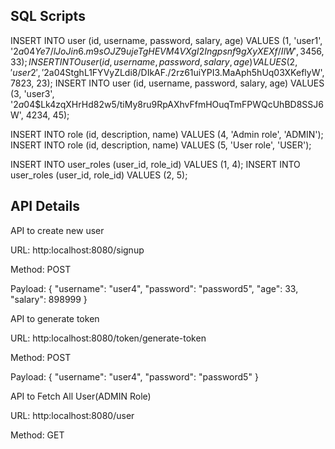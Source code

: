 SQL Scripts
-----------
INSERT INTO user (id, username, password, salary, age) VALUES (1, 'user1', '$2a$04$Ye7/lJoJin6.m9sOJZ9ujeTgHEVM4VXgI2Ingpsnf9gXyXEXf/IlW', 3456, 33);
INSERT INTO user (id, username, password, salary, age) VALUES (2, 'user2', '$2a$04$StghL1FYVyZLdi8/DIkAF./2rz61uiYPI3.MaAph5hUq03XKeflyW', 7823, 23);
INSERT INTO user (id, username, password, salary, age) VALUES (3, 'user3', '$2a$04$Lk4zqXHrHd82w5/tiMy8ru9RpAXhvFfmHOuqTmFPWQcUhBD8SSJ6W', 4234, 45);

INSERT INTO role (id, description, name) VALUES (4, 'Admin role', 'ADMIN');
INSERT INTO role (id, description, name) VALUES (5, 'User role', 'USER');

INSERT INTO user_roles (user_id, role_id) VALUES (1, 4);
INSERT INTO user_roles (user_id, role_id) VALUES (2, 5);

API Details
-------------

API to create new user

URL: http:localhost:8080/signup

Method: POST

Payload: { "username": "user4", "password": "password5", "age": 33, "salary": 898999 }

API to generate token

URL: http:localhost:8080/token/generate-token

Method: POST

Payload: { "username": "user4", "password": "password5" }

API to Fetch All User(ADMIN Role)

URL: http:localhost:8080/user

Method: GET
